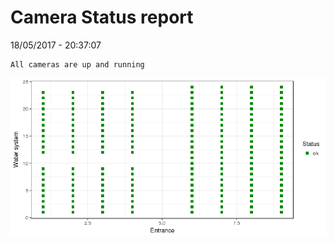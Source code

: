 Camera Status report
================
18/05/2017 - 20:37:07

    All cameras are up and running

![](camreport_files/figure-markdown_github/unnamed-chunk-2-1.png)
